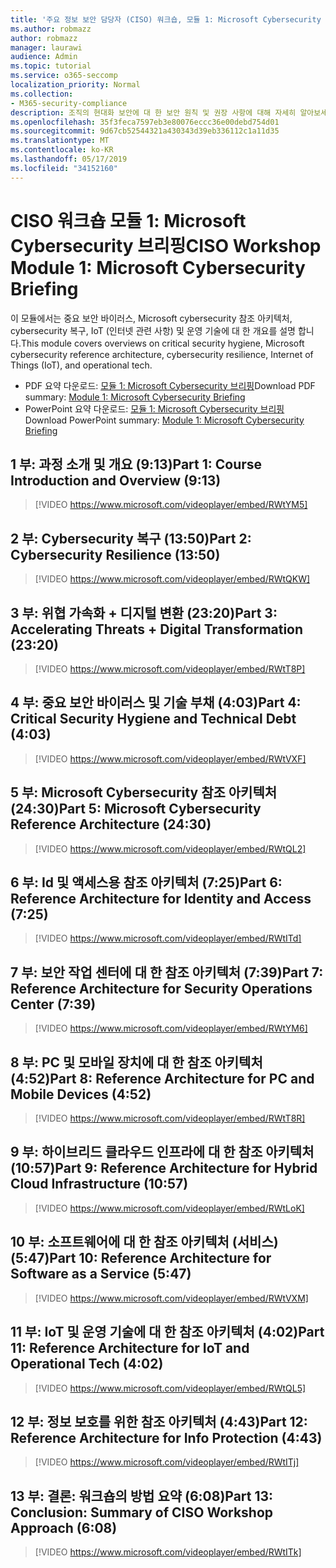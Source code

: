 ```yaml
---
title: '주요 정보 보안 담당자 (CISO) 워크숍, 모듈 1: Microsoft Cybersecurity 브리핑'
ms.author: robmazz
author: robmazz
manager: laurawi
audience: Admin
ms.topic: tutorial
ms.service: o365-seccomp
localization_priority: Normal
ms.collection:
- M365-security-compliance
description: 조직의 현대화 보안에 대 한 보안 원칙 및 권장 사항에 대해 자세히 알아보세요.
ms.openlocfilehash: 35f3feca7597eb3e80076eccc36e00debd754d01
ms.sourcegitcommit: 9d67cb52544321a430343d39eb336112c1a11d35
ms.translationtype: MT
ms.contentlocale: ko-KR
ms.lasthandoff: 05/17/2019
ms.locfileid: "34152160"
---
```

# <a name="ciso-workshop-module-1-microsoft-cybersecurity-briefing"></a><span data-ttu-id="df39d-103">CISO 워크숍 모듈 1: Microsoft Cybersecurity 브리핑</span><span class="sxs-lookup"><span data-stu-id="df39d-103">CISO Workshop Module 1: Microsoft Cybersecurity Briefing</span></span>

<span data-ttu-id="df39d-104">이 모듈에서는 중요 보안 바이러스, Microsoft cybersecurity 참조 아키텍처, cybersecurity 복구, IoT (인터넷 관련 사항) 및 운영 기술에 대 한 개요를 설명 합니다.</span><span class="sxs-lookup"><span data-stu-id="df39d-104">This module covers overviews on critical security hygiene, Microsoft cybersecurity reference architecture, cybersecurity resilience, Internet of Things (IoT), and operational tech.</span></span>

- <span data-ttu-id="df39d-105">PDF 요약 다운로드: [모듈 1: Microsoft Cybersecurity 브리핑](media/ciso-workshop-1-cybersecurity-briefing.pdf)</span><span class="sxs-lookup"><span data-stu-id="df39d-105">Download PDF summary: [Module 1: Microsoft Cybersecurity Briefing](media/ciso-workshop-1-cybersecurity-briefing.pdf)</span></span>
- <span data-ttu-id="df39d-106">PowerPoint 요약 다운로드: [모듈 1: Microsoft Cybersecurity 브리핑](https://docs.microsoft.com/office365/securitycompliance/media/ciso-workshop-1-cybersecurity-briefing.pptx)</span><span class="sxs-lookup"><span data-stu-id="df39d-106">Download PowerPoint summary: [Module 1: Microsoft Cybersecurity Briefing](https://docs.microsoft.com/office365/securitycompliance/media/ciso-workshop-1-cybersecurity-briefing.pptx)</span></span>

## <a name="part-1-course-introduction-and-overview-913"></a><span data-ttu-id="df39d-107">1 부: 과정 소개 및 개요 (9:13)</span><span class="sxs-lookup"><span data-stu-id="df39d-107">Part 1: Course Introduction and Overview (9:13)</span></span>

> [!VIDEO https://www.microsoft.com/videoplayer/embed/RWtYM5]

## <a name="part-2-cybersecurity-resilience-1350"></a><span data-ttu-id="df39d-108">2 부: Cybersecurity 복구 (13:50)</span><span class="sxs-lookup"><span data-stu-id="df39d-108">Part 2: Cybersecurity Resilience (13:50)</span></span>

> [!VIDEO https://www.microsoft.com/videoplayer/embed/RWtQKW]

## <a name="part-3-accelerating-threats--digital-transformation-2320"></a><span data-ttu-id="df39d-109">3 부: 위협 가속화 + 디지털 변환 (23:20)</span><span class="sxs-lookup"><span data-stu-id="df39d-109">Part 3: Accelerating Threats + Digital Transformation (23:20)</span></span>

> [!VIDEO https://www.microsoft.com/videoplayer/embed/RWtT8P]

## <a name="part-4-critical-security-hygiene-and-technical-debt-403"></a><span data-ttu-id="df39d-110">4 부: 중요 보안 바이러스 및 기술 부채 (4:03)</span><span class="sxs-lookup"><span data-stu-id="df39d-110">Part 4: Critical Security Hygiene and Technical Debt (4:03)</span></span>

> [!VIDEO https://www.microsoft.com/videoplayer/embed/RWtVXF]

## <a name="part-5-microsoft-cybersecurity-reference-architecture-2430"></a><span data-ttu-id="df39d-111">5 부: Microsoft Cybersecurity 참조 아키텍처 (24:30)</span><span class="sxs-lookup"><span data-stu-id="df39d-111">Part 5: Microsoft Cybersecurity Reference Architecture (24:30)</span></span>

> [!VIDEO https://www.microsoft.com/videoplayer/embed/RWtQL2]

## <a name="part-6-reference-architecture-for-identity-and-access-725"></a><span data-ttu-id="df39d-112">6 부: Id 및 액세스용 참조 아키텍처 (7:25)</span><span class="sxs-lookup"><span data-stu-id="df39d-112">Part 6: Reference Architecture for Identity and Access (7:25)</span></span>

> [!VIDEO https://www.microsoft.com/videoplayer/embed/RWtITd]

## <a name="part-7-reference-architecture-for-security-operations-center-739"></a><span data-ttu-id="df39d-113">7 부: 보안 작업 센터에 대 한 참조 아키텍처 (7:39)</span><span class="sxs-lookup"><span data-stu-id="df39d-113">Part 7: Reference Architecture for Security Operations Center (7:39)</span></span>

> [!VIDEO https://www.microsoft.com/videoplayer/embed/RWtYM6]

## <a name="part-8-reference-architecture-for-pc-and-mobile-devices-452"></a><span data-ttu-id="df39d-114">8 부: PC 및 모바일 장치에 대 한 참조 아키텍처 (4:52)</span><span class="sxs-lookup"><span data-stu-id="df39d-114">Part 8: Reference Architecture for PC and Mobile Devices (4:52)</span></span>

> [!VIDEO https://www.microsoft.com/videoplayer/embed/RWtT8R]

## <a name="part-9-reference-architecture-for-hybrid-cloud-infrastructure-1057"></a><span data-ttu-id="df39d-115">9 부: 하이브리드 클라우드 인프라에 대 한 참조 아키텍처 (10:57)</span><span class="sxs-lookup"><span data-stu-id="df39d-115">Part 9: Reference Architecture for Hybrid Cloud Infrastructure (10:57)</span></span>

> [!VIDEO https://www.microsoft.com/videoplayer/embed/RWtLoK]

## <a name="part-10-reference-architecture-for-software-as-a-service-547"></a><span data-ttu-id="df39d-116">10 부: 소프트웨어에 대 한 참조 아키텍처 (서비스) (5:47)</span><span class="sxs-lookup"><span data-stu-id="df39d-116">Part 10: Reference Architecture for Software as a Service (5:47)</span></span>

> [!VIDEO https://www.microsoft.com/videoplayer/embed/RWtVXM]

## <a name="part-11-reference-architecture-for-iot-and-operational-tech-402"></a><span data-ttu-id="df39d-117">11 부: IoT 및 운영 기술에 대 한 참조 아키텍처 (4:02)</span><span class="sxs-lookup"><span data-stu-id="df39d-117">Part 11: Reference Architecture for IoT and Operational Tech (4:02)</span></span>

> [!VIDEO https://www.microsoft.com/videoplayer/embed/RWtQL5]

## <a name="part-12-reference-architecture-for-info-protection-443"></a><span data-ttu-id="df39d-118">12 부: 정보 보호를 위한 참조 아키텍처 (4:43)</span><span class="sxs-lookup"><span data-stu-id="df39d-118">Part 12: Reference Architecture for Info Protection (4:43)</span></span>

> [!VIDEO https://www.microsoft.com/videoplayer/embed/RWtITj]

## <a name="part-13-conclusion-summary-of-ciso-workshop-approach-608"></a><span data-ttu-id="df39d-119">13 부: 결론: 워크숍의 방법 요약 (6:08)</span><span class="sxs-lookup"><span data-stu-id="df39d-119">Part 13: Conclusion: Summary of CISO Workshop Approach (6:08)</span></span>

> [!VIDEO https://www.microsoft.com/videoplayer/embed/RWtITk]